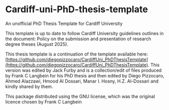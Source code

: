 # Cardiff-uni-PhD-thesis-template
An unofficial PhD Thesis Template for Cardiff University

This template is up to date to follow Cardiff University guidelines outlines in the document: Policy on the submission and presentation of research degree theses (August 2025).

This thesis template is a continuation of the template available here: [https://github.com/diegopizzocaro/CardiffUni_PhDThesisTemplate](https://github.com/diegopizzocaro/CardiffUni_PhDThesisTemplate). This version was edited by Jack Furby and is a collection/edit of files produced by Frank C Langbein for his PhD thesis and then edited by Diego Pizzocaro, Ahmed Alazzawi, Hmood Al Dossari, Manar I. Hosny, H.Z. Al-Dossari and kindly shared by them.

This package distributed using the GNU license, which was the original licence chosen by Frank C Langbein
